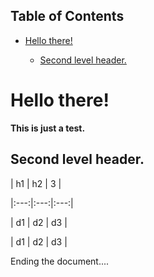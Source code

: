 ## Table of Contents  
  * [Hello there!](#hello-there)
    * [Second level header.](#second-level-header)
  
# Hello there!  
**This is just a test.**  
  
## Second level header.  
  
| h1 | h2 | 3 |  
|:---:|:---:|:---:|  
| d1 | d2 | d3 |  
| d1 | d2 | d3 |  
  
Ending the document....  
